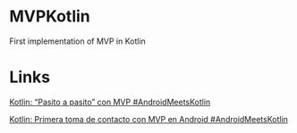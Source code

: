 # MVPKotlin
First implementation of MVP in Kotlin

# Links
[Kotlin: “Pasito a pasito” con MVP #AndroidMeetsKotlin](https://betabeers.com/blog/kotlin-pasito-a-pasito-mvp-androidmeetskotlin-343/)

[Kotlin: Primera toma de contacto con MVP en Android #AndroidMeetsKotlin](https://betabeers.com/blog/kotlin-primera-toma-contacto-mvp-android-androidmeetskotlin-338/)


